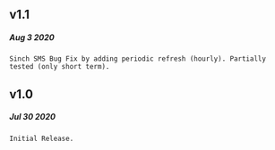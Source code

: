 ## v1.1
##### Aug 3 2020
    Sinch SMS Bug Fix by adding periodic refresh (hourly). Partially tested (only short term).
## v1.0
##### Jul 30 2020
    Initial Release.
